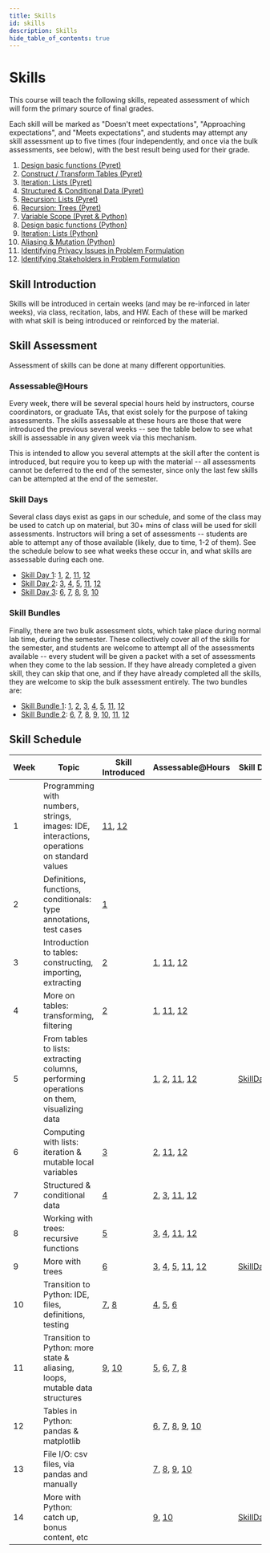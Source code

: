 ```yaml
---
title: Skills
id: skills
description: Skills
hide_table_of_contents: true
---
```


# Skills

This course will teach the following skills, repeated assessment of which will
form the primary source of final grades. 

Each skill will be marked as "Doesn't meet expectations", "Approaching
expectations", and "Meets expectations", and students may attempt any skill
assessment up to five times (four independently, and once via the bulk
assessments, see below), with the best result being used for their grade.

1. <a id="(1)" href="#(1)">Design basic functions (Pyret)</a>
2. <a id="(2)" href="#(2)">Construct / Transform Tables (Pyret)</a>
3. <a id="(3)" href="#(3)">Iteration: Lists (Pyret)</a>
4. <a id="(4)" href="#(4)">Structured & Conditional Data (Pyret)</a>
5. <a id="(5)" href="#(5)">Recursion: Lists (Pyret)</a>
6. <a id="(6)" href="#(6)">Recursion: Trees (Pyret)</a>
7. <a id="(7)" href="#(7)">Variable Scope (Pyret & Python)</a>
8. <a id="(8)" href="#(8)">Design basic functions (Python)</a>
9. <a id="(9)" href="#(9)">Iteration: Lists (Python)</a>
10. <a id="(10)" href="#(10)">Aliasing & Mutation (Python)</a>
11. <a id="(11)" href="#(11)">Identifying Privacy Issues in Problem Formulation</a>
12. <a id="(12)" href="#(12)">Identifying Stakeholders in Problem Formulation</a> 

## Skill Introduction

Skills will be introduced in certain weeks (and may be re-inforced in later
weeks), via class, recitation, labs, and HW. Each of these will be marked with what skill is being introduced or reinforced by the material.

## Skill Assessment

Assessment of skills can be done at many different opportunities.

### Assessable@Hours

Every week, there will be several special hours held by instructors, course
coordinators, or graduate TAs, that exist solely for the purpose of taking
assessments. The skills assessable at these hours are those that were introduced
the previous several weeks -- see the table below to see what skill is
assessable in any given week via this mechanism.

This is intended to allow you several attempts at the skill after the content is
introduced, but require you to keep up with the material -- all assessments
cannot be deferred to the end of the semester, since only the last few skills
can be attempted at the end of the semester.

### Skill Days

Several class days exist as gaps in our schedule, and some of the class may be
used to catch up on material, but 30+ mins of class will be used for skill
assessments. Instructors will bring a set of assessments -- students are able to
attempt any of those available (likely, due to time, 1-2 of them). See the
schedule below to see what weeks these occur in, and what skills are assessable
during each one.

- <a id="(day1)" href="#(day1)">Skill Day 1</a>:  [1](/skills/#(1)), [2](/skills/#(2)), [11](/skills/#(11)), [12](/skills/#(12))
- <a id="(day2)" href="#(day2)">Skill Day 2</a>: [3](/skills/#(3)), [4](/skills/#(4)), [5](/skills/#(5)), [11](/skills/#(11)), [12](/skills/#(12))
- <a id="(day3)" href="#(day3)">Skill Day 3</a>: [6](/skills/#(6)), [7](/skills/#(7)), [8](/skills/#(8)), [9](/skills/#(9)), [10](/skills/#(10))

### Skill Bundles

Finally, there are two bulk assessment slots, which take place during normal lab
time, during the semester. These collectively cover all of the skills for the
semester, and students are welcome to attempt all of the assessments available
-- every student will be given a packet with a set of assessments when they come
to the lab session. If they have already completed a given skill, they can skip
that one, and if they have already completed all the skills, they are welcome to
skip the bulk assessment entirely. The two bundles are:

- <a id="(bundle1)" href="#(bundle1)">Skill Bundle 1</a>: [1](#(1)), [2](#(2)), [3](#(3)), [4](#(4)), [5](#(5)), [11](#(11)), [12](#(12))
- <a id="(bundle2)" href="#(bundle2)">Skill Bundle 2</a>:  [6](#(6)), [7](#(7)), [8](#(8)), [9](#(9)), [10](#(10)), [11](#(11)), [12](#(12))

## Skill Schedule

 Week | Topic | Skill Introduced | Assessable@Hours | Skill Day | Skill Bundle
-- | -- | -- | --  | -- | --
1 | Programming with numbers, strings, images: IDE, interactions, operations on standard values | [11](#(11)), [12](#(12)) | | |
2  | Definitions, functions, conditionals: type annotations, test cases | [1](#(1))| | |
3  | Introduction to tables: constructing, importing, extracting | [2](#(2)) | [1](#(1)), [11](#(11)), [12](#(12)) | |
4  | More on tables: transforming, filtering | [2](#(2)) | [1](#(1)), [11](#(11)), [12](#(12)) | |
5  | From tables to lists: extracting columns, performing operations on them, visualizing data | | [1](#(2)), [2](#(2)), [11](#(11)), [12](#(12)) | [SkillDay1](#(day1)) |
6  | Computing with lists: iteration & mutable local variables | [3](#(3)) | [2](#(2)), [11](#(11)), [12](#(12)) | |
7  | Structured & conditional data | [4](#(3)) | [2](#(2)), [3](#(3)), [11](#(11)), [12](#(12)) | | 
8  | Working with trees: recursive functions |  [5](#(5)) | [3](#(3)), [4](#(4)), [11](#(11)), [12](#(12)) | | [SkillBundle1](#(bundle1))
9  | More with trees | [6](#(6)) | [3](#(3)), [4](#(4)), [5](#(5)), [11](#(11)), [12](#(12)) | [SkillDay2](#(day2)) |
10 | Transition to Python: IDE, files, definitions, testing | [7](#(7)), [8](#(8)) | [4](#(4)), [5](#(5)), [6](#(6)) | |
11  | Transition to Python: more state & aliasing, loops, mutable data structures | [9](#(9)), [10](#(10)) | [5](#(5)), [6](#(6)), [7](#(7)), [8](#(8)) | |
12  | Tables in Python: pandas & matplotlib |  | [6](#(6)), [7](#(7)), [8](#(8)), [9](#(9)), [10](#(10)) | | [SkillBundle2](#(bundle2)) 
13  | File I/O: csv files, via pandas and manually | | [7](#(7)), [8](#(8)), [9](#(9)), [10](#(10)) | |
14  | More with Python: catch up, bonus content, etc | | [9](#(9)), [10](#(10)) | [SkillDay3](#(day3)) |

